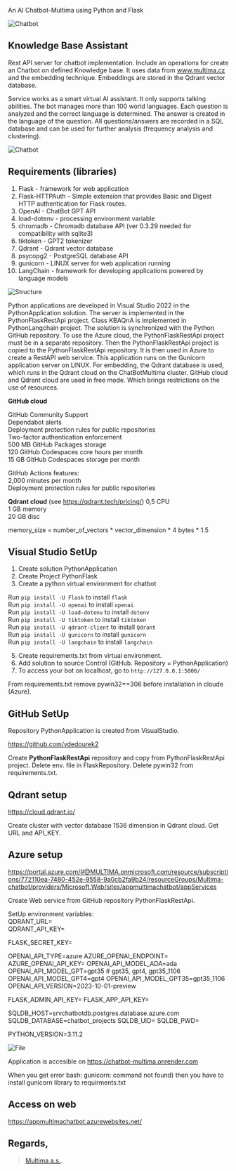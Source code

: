An AI Chatbot-Multima using Python and Flask

![Chatbot](Chatbot.png)

##  Knowledge Base Assistant

Rest API server for chatbot implementation. Include an operations for create an Chatbot on defined Knowledge base.
It uses data from www.multima.cz and the embedding technique.
Embeddings are stored in the Qdrant vector database.

Service works as a smart virtual AI assistant. It only supports talking abilities. The bot manages more than 100 world languages. Each question is analyzed and the correct language is determined. The answer is created in the language of the question.
All questions/answers are recorded in a SQL database and can be used for further analysis (frequency analysis and clustering).

![Chatbot](ChatbotFlow.png)


## Requirements (libraries)
1. Flask - framework for web application
2. Flask-HTTPAuth - Simple extension that provides Basic and Digest HTTP authentication for Flask routes.
2. OpenAI - ChatBot GPT API
3. load-dotenv - processing environment variable
5. chromadb - Chromadb database API (ver 0.3.29 needed for compatibility with sqlite3)
8. tiktoken - GPT2 tokenizer
9. Qdrant - Qdrant vector database
8. psycopg2 - PostgreSQL database API
11. gunicorn - LINUX server for web application running
14. LangChain - framework for developing applications powered by language models

![Structure](structure.png)

Python applications are developed in Visual Studio 2022 in the PythonApplication solution. The server is implemented in the PythonFlaskRestApi project. Class KBAQnA is implemented in PythonLangchain project. The solution is synchronized with the Python GitHub repository. To use the Azure cloud, the PythonFlaskRestApi project must be in a separate repository. Then the PythonFlaskRestApi project is copied to the PythonFlaskRestApi repository. It is then used in Azure to create a RestAPI web service. This application runs on the Gunicorn application server on LINUX. For embedding, the Qdrant database is used, which runs in the Qdrant cloud on the ChatBotMultima cluster.
GitHub cloud and Qdrant cloud are used in free mode. Which brings restrictions on the use of resources.

**GitHub cloud**

GitHub Community Support   
Dependabot alerts  
Deployment protection rules for public repositories  
Two-factor authentication enforcement  
500 MB GitHub Packages storage  
120 GitHub Codespaces core hours per month  
15 GB GitHub Codespaces storage per month  

GitHub Actions features:  
2,000 minutes per month  
Deployment protection rules for public repositories

**Qdrant cloud** (see https://qdrant.tech/pricing/)
0,5 CPU  
1 GB memory  
20 GB disc  

memory_size = number_of_vectors * vector_dimension * 4 bytes * 1.5


## Visual Studio SetUp
1. Create solution PythonApplication
2. Create Project PythonFlask
3. Create a python virtual environment for chatbot

Run ```pip install -U Flask``` to install ```flask```  
Run ```pip install -U openai``` to install ```openai```  
Run ```pip install -U load-dotenv``` to install ```dotenv```  
Run ```pip install -U tiktoken``` to install ```tiktoken```  
Run ```pip install -U qdrant-client``` to install ```Qdrant```  
Run ```pip install -U gunicorn``` to install ```gunicorn```  
Run ```pip install -U langchain``` to install ```langchain```  

5. Create requirements.txt from virtual environment.  
6. Add solution to source Control (GitHub. Repository = PythonApplication)  
7. To access your bot on localhost, go to ```http://127.0.0.1:5000/ ``` 

From requirements.txt remove pywin32==306 before installation in cloude (Azure).

## GitHub SetUp
Repository PythonApplication is created from VisualStudio.

https://github.com/vdedourek2

Create **PythonFlaskRestApi** repository and copy from PythonFlaskRestApi project.
Delete env. file in FlaskRepository.
Delete pywin32 from requirements.txt.

## Qdrant setup
https://cloud.qdrant.io/

Create cluster with vector database 1536 dimension in Qdrant cloud. Get URL and API_KEY.



## Azure setup
https://portal.azure.com/#@MULTIMA.onmicrosoft.com/resource/subscriptions/772110ea-7480-452e-9558-9a0cb2fa9b24/resourceGroups/Multima-chatbot/providers/Microsoft.Web/sites/appmultimachatbot/appServices

Create Web service from GitHub repository PythonFlaskRestApi.

SetUp environment variables:  
QDRANT_URL=  
QDRANT_API_KEY=  

FLASK_SECRET_KEY=

OPENAI_API_TYPE=azure
AZURE_OPENAI_ENDPOINT=
AZURE_OPENAI_API_KEY= 
OPENAI_API_MODEL_ADA=ada
OPENAI_API_MODEL_GPT=gpt35	# gpt35, gpt4, gpt35_1106
OPENAI_API_MODEL_GPT4=gpt4
OPENAI_API_MODEL_GPT35=gpt35_1106
OPENAI_API_VERSION=2023-10-01-preview  

FLASK_ADMIN_API_KEY=
FLASK_APP_API_KEY=

SQLDB_HOST=srvchatbotdb.postgres.database.azure.com
SQLDB_DATABASE=chatbot_projects
SQLDB_UID=
SQLDB_PWD= 

PYTHON_VERSION=3.11.2 

![File](file.png)

Application is accesible on https://chatbot-multima.onrender.com

When you get error
bash: gunicorn: command not found)
then you have to install gunicorn library to requirments.txt


## Access on web

https://appmultimachatbot.azurewebsites.net/


## Regards,
 > [Multima a.s.](https://www.multima.cz/).
